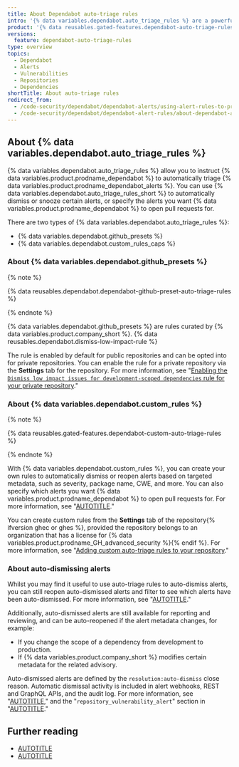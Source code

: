 ```yaml
---
title: About Dependabot auto-triage rules
intro: '{% data variables.dependabot.auto_triage_rules %} are a powerful tool to help you better manage your security alerts at scale. {% data variables.dependabot.github_presets %} are rules curated by {% data variables.product.company_short %} that you can use to filter out a substantial amount of false positives. {% data variables.dependabot.custom_rules_caps %} provide control over which alerts are ignored, snoozed, or trigger a {% data variables.product.prodname_dependabot %} security update to resolve the alert.'
product: '{% data reusables.gated-features.dependabot-auto-triage-rules %}'
versions:
  feature: dependabot-auto-triage-rules
type: overview
topics:
  - Dependabot
  - Alerts
  - Vulnerabilities
  - Repositories
  - Dependencies
shortTitle: About auto-triage rules
redirect_from:
  - /code-security/dependabot/dependabot-alerts/using-alert-rules-to-prioritize-dependabot-alerts
  - /code-security/dependabot/dependabot-alert-rules/about-dependabot-alert-rules
---
```


## About {% data variables.dependabot.auto_triage_rules %}

{% data variables.dependabot.auto_triage_rules %} allow you to instruct {% data variables.product.prodname_dependabot %} to automatically triage {% data variables.product.prodname_dependabot_alerts %}. You can use {% data variables.dependabot.auto_triage_rules_short %} to automatically dismiss or snooze certain alerts, or specify the alerts you want {% data variables.product.prodname_dependabot %} to open pull requests for.

There are two types of {% data variables.dependabot.auto_triage_rules %}:

* {% data variables.dependabot.github_presets %}
* {% data variables.dependabot.custom_rules_caps %}

### About {% data variables.dependabot.github_presets %}

{% note %}

{% data reusables.dependabot.dependabot-github-preset-auto-triage-rules %}

{% endnote %}

{% data variables.dependabot.github_presets %} are rules curated by {% data variables.product.company_short %}. {% data reusables.dependabot.dismiss-low-impact-rule %}

The rule is enabled by default for public repositories and can be opted into for private repositories. You can enable the rule for a private repository via the **Settings** tab for the repository. For more information, see "[Enabling the `Dismiss low impact issues for development-scoped dependencies` rule for your private repository](/code-security/dependabot/dependabot-auto-triage-rules/using-github-preset-rules-to-prioritize-dependabot-alerts#enabling-the-dismiss-low-impact-issues-for-development-scoped-dependencies-rule-for-your-private-repository)."

### About {% data variables.dependabot.custom_rules %}

{% note %}

{% data reusables.gated-features.dependabot-custom-auto-triage-rules %}

{% endnote %}

With {% data variables.dependabot.custom_rules %}, you can create your own rules to automatically dismiss or reopen alerts based on targeted metadata, such as severity, package name, CWE, and more. You can also specify which alerts you want {% data variables.product.prodname_dependabot %} to open pull requests for. For more information, see "[AUTOTITLE](/code-security/dependabot/dependabot-auto-triage-rules/customizing-auto-triage-rules-to-prioritize-dependabot-alerts)."

You can create custom rules from the **Settings** tab of the repository{% ifversion ghec or ghes %}, provided the repository belongs to an organization that has a license for {% data variables.product.prodname_GH_advanced_security %}{% endif %}. For more information, see "[Adding custom auto-triage rules to your repository](/code-security/dependabot/dependabot-auto-triage-rules/customizing-auto-triage-rules-to-prioritize-dependabot-alerts#adding-custom-auto-triage-rules-to-your-repository)."

### About auto-dismissing alerts

Whilst you may find it useful to use auto-triage rules to auto-dismiss alerts, you can still reopen auto-dismissed alerts and filter to see which alerts have been auto-dismissed. For more information, see "[AUTOTITLE](/code-security/dependabot/dependabot-auto-triage-rules/managing-automatically-dismissed-alerts)."

Additionally, auto-dismissed alerts are still available for reporting and reviewing, and can be auto-reopened if the alert metadata changes, for example:
* If you change the scope of a dependency from development to production.
* If {% data variables.product.company_short %} modifies certain metadata for the related advisory.

Auto-dismissed alerts are defined by the `resolution:auto-dismiss` close reason. Automatic dismissal activity is included in alert webhooks, REST and GraphQL APIs, and the audit log. For more information, see "[AUTOTITLE](/rest/dependabot/alerts)," and the "`repository_vulnerability_alert`" section in "[AUTOTITLE](/organizations/keeping-your-organization-secure/managing-security-settings-for-your-organization/reviewing-the-audit-log-for-your-organization#repository_vulnerability_alert-category-actions)."

## Further reading

* [AUTOTITLE](/code-security/dependabot/dependabot-auto-triage-rules/using-github-preset-rules-to-prioritize-dependabot-alerts)
* [AUTOTITLE](/code-security/dependabot/dependabot-auto-triage-rules/customizing-auto-triage-rules-to-prioritize-dependabot-alerts)
